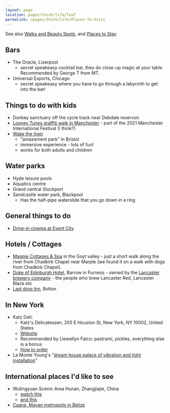 ```yaml
---
layout: page
location: pages/think/life/leaf
permalink: /pages/think/life/Places-To-Visit
---
```


See also [Walks and Beauty Spots](/pages/think/life/Walks-And-Beauty-Spots), and [Places to Stay](/pages/think/life/Places-To-Stay)

## Bars

- The Oracle, Liverpool
    - secret speakeasy cocktail bar, they do close-up magic at your table. Recommended by George T from MT.
- Universal Exports, Chicago
    - secret speakeasy where you have to go through a labyrinth to get into the bar!

## Things to do with kids

- Donkey sanctuary off the cycle track near Debdale reservoir.
- [Looney Tunes graffiti walk in Manchester](https://www.warnerbros.co.uk/news/articles/2021/06/09/looney-tunes-unleashed-manchester) - part of the 2021 Manchester International Festival (I think?)
- [Wake the tiger](https://www.wakethetiger.com/) 
    - "amazement park" in Bristol
    - immersive experience - lots of fun!
    - works for both adults and children

## Water parks

- Hyde leisure pools
- Aquatics centre 
- Grand central Stockport 
- Sandcastle water park, Blackpool
    - Has the half-pipe waterslide that you go down in a ring

## General things to do

- [Drive-in cinema at Event City](https://parknpartymcr.co.uk/drive-in-cinema-manchester/)

## Hotels / Cottages

- [Magpie Cottages & Spa](https://www.magpiecottages.co.uk/) in the Goyt valley - just a short walk along the river from Chadkirk Chapel near Marple (we found it on a walk with dogs from Chadkirk Chapel).
- [Duke of Edinburgh Hotel](https://www.dukeofedinburghhotel.co.uk/), Barrow in Furness - owned by the [Lancaster brewery company](https://www.lancasterbrewery.co.uk/beer-and-cider) - the people who brew Lancaster Red, Lancaster Black etc
- [Last drop Inn](https://www.lastdropvillage.co.uk/bedrooms-suites), Bolton

## In New York

- Katz Deli: 
    - Katz's Delicatessen, 205 E Houston St, New York, NY 10002, United States
    - [Website](https://katzsdelicatessen.com/)
    - Recommended by Llewellyn Falco: pastrami, pickles, everything else is a bonus
    - [How to order](https://mattweinberg.net/ordering-at-katzs-deli.html)
- La Monte Young's "[dream house palace of vibration and light installation](https://en.wikipedia.org/wiki/Dream_House_(installation))" 

## International places I'd like to see

- Wulingyuan Scenic Area Hunan, Zhangjiajie, China 
  - [watch this](https://youtu.be/TAyOJ_deBVI)
  - [and this](https://youtu.be/GnqvJ18TchM)
- [Caana, Mayan metropolis in Belize](https://uh.edu/news-events/stories/2025/july/07102025-caracol-chase-discovery-maya-ruler.php)